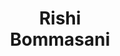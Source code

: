 ---
layout: page
title: <b>Rishi</b> <br> Bommasani 
description: Stanford University
img: assets/img/rishi.jpg
redirect: https://rishibommasani.github.io
importance: 5
category: panelist
---